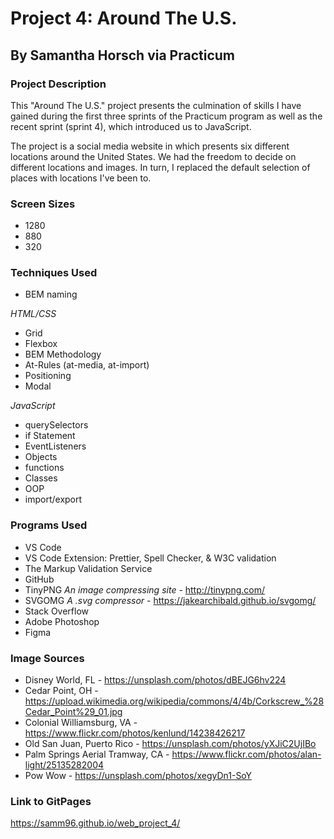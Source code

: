 # Project 4: Around The U.S.
## By Samantha Horsch via Practicum

### Project Description

This "Around The U.S." project presents the culmination of skills I have gained during the first three sprints of the Practicum program as well as the recent sprint (sprint 4), which introduced us to JavaScript.

The project is a social media website in which presents six different locations around the United States. We had the freedom to decide on different locations and images. In turn, I replaced the default selection of places with locations I've been to.

### Screen Sizes

* 1280
* 880
* 320

### Techniques Used

* BEM naming

*HTML/CSS*
* Grid
* Flexbox
* BEM Methodology
* At-Rules (at-media, at-import)
* Positioning
* Modal

*JavaScript*
* querySelectors
* if Statement
* EventListeners
* Objects
* functions
* Classes
* OOP
* import/export

### Programs Used

* VS Code
* VS Code Extension: Prettier, Spell Checker, & W3C validation
* The Markup Validation Service
* GitHub
* TinyPNG *An image compressing site* - http://tinypng.com/
* SVGOMG *A .svg compressor* - https://jakearchibald.github.io/svgomg/
* Stack Overflow
* Adobe Photoshop
* Figma

### Image Sources

* Disney World, FL - https://unsplash.com/photos/dBEJG6hv224 
* Cedar Point, OH - https://upload.wikimedia.org/wikipedia/commons/4/4b/Corkscrew_%28Cedar_Point%29_01.jpg 
* Colonial Williamsburg, VA - https://www.flickr.com/photos/kenlund/14238426217 
* Old San Juan, Puerto Rico - https://unsplash.com/photos/yXJiC2UjIBo
* Palm Springs Aerial Tramway, CA - https://www.flickr.com/photos/alan-light/25135282004
* Pow Wow - https://unsplash.com/photos/xegyDn1-SoY 

### Link to GitPages
https://samm96.github.io/web_project_4/ 